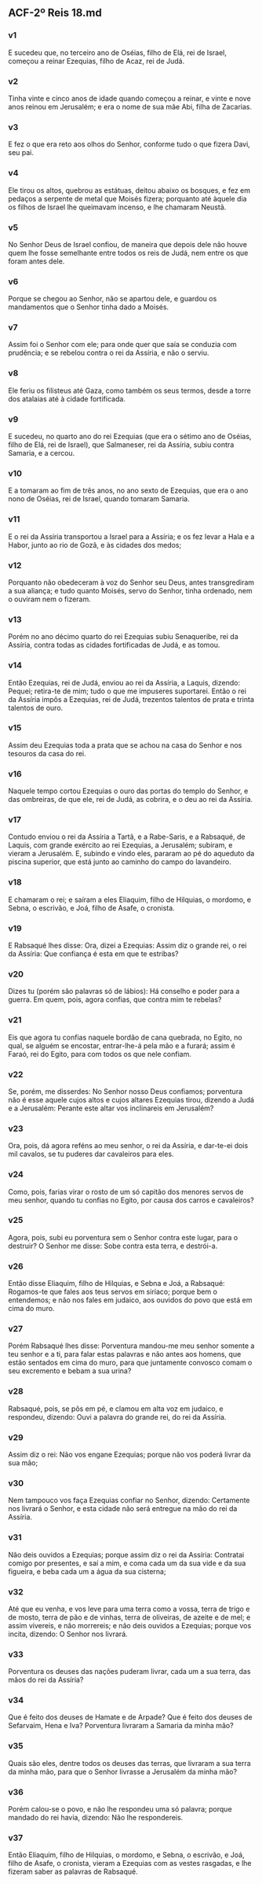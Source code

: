 ## ACF-2º Reis 18.md
### v1
 E sucedeu que, no terceiro ano de Oséias, filho de Elá, rei de Israel, começou a reinar Ezequias, filho de Acaz, rei de Judá.
### v2
 Tinha vinte e cinco anos de idade quando começou a reinar, e vinte e nove anos reinou em Jerusalém; e era o nome de sua mãe Abi, filha de Zacarias.
### v3
 E fez o que era reto aos olhos do Senhor, conforme tudo o que fizera Davi, seu pai.
### v4
 Ele tirou os altos, quebrou as estátuas, deitou abaixo os bosques, e fez em pedaços a serpente de metal que Moisés fizera; porquanto até àquele dia os filhos de Israel lhe queimavam incenso, e lhe chamaram Neustã.
### v5
 No Senhor Deus de Israel confiou, de maneira que depois dele não houve quem lhe fosse semelhante entre todos os reis de Judá, nem entre os que foram antes dele.
### v6
 Porque se chegou ao Senhor, não se apartou dele, e guardou os mandamentos que o Senhor tinha dado a Moisés.
### v7
 Assim foi o Senhor com ele; para onde quer que saía se conduzia com prudência; e se rebelou contra o rei da Assíria, e não o serviu.
### v8
 Ele feriu os filisteus até Gaza, como também os seus termos, desde a torre dos atalaias até à cidade fortificada.
### v9
 E sucedeu, no quarto ano do rei Ezequias (que era o sétimo ano de Oséias, filho de Elá, rei de Israel), que Salmaneser, rei da Assíria, subiu contra Samaria, e a cercou.
### v10
 E a tomaram ao fim de três anos, no ano sexto de Ezequias, que era o ano nono de Oséias, rei de Israel, quando tomaram Samaria.
### v11
 E o rei da Assíria transportou a Israel para a Assíria; e os fez levar a Hala e a Habor, junto ao rio de Gozã, e às cidades dos medos;
### v12
 Porquanto não obedeceram à voz do Senhor seu Deus, antes transgrediram a sua aliança; e tudo quanto Moisés, servo do Senhor, tinha ordenado, nem o ouviram nem o fizeram.
### v13
 Porém no ano décimo quarto do rei Ezequias subiu Senaqueribe, rei da Assíria, contra todas as cidades fortificadas de Judá, e as tomou.
### v14
 Então Ezequias, rei de Judá, enviou ao rei da Assíria, a Laquis, dizendo: Pequei; retira-te de mim; tudo o que me impuseres suportarei. Então o rei da Assíria impôs a Ezequias, rei de Judá, trezentos talentos de prata e trinta talentos de ouro.
### v15
 Assim deu Ezequias toda a prata que se achou na casa do Senhor e nos tesouros da casa do rei.
### v16
 Naquele tempo cortou Ezequias o ouro das portas do templo do Senhor, e das ombreiras, de que ele, rei de Judá, as cobrira, e o deu ao rei da Assíria.
### v17
 Contudo enviou o rei da Assíria a Tartã, e a Rabe-Saris, e a Rabsaqué, de Laquis, com grande exército ao rei Ezequias, a Jerusalém; subiram, e vieram a Jerusalém. E, subindo e vindo eles, pararam ao pé do aqueduto da piscina superior, que está junto ao caminho do campo do lavandeiro.
### v18
 E chamaram o rei; e saíram a eles Eliaquim, filho de Hilquias, o mordomo, e Sebna, o escrivão, e Joá, filho de Asafe, o cronista.
### v19
 E Rabsaqué lhes disse: Ora, dizei a Ezequias: Assim diz o grande rei, o rei da Assíria: Que confiança é esta em que te estribas?
### v20
 Dizes tu (porém são palavras só de lábios): Há conselho e poder para a guerra. Em quem, pois, agora confias, que contra mim te rebelas?
### v21
 Eis que agora tu confias naquele bordão de cana quebrada, no Egito, no qual, se alguém se encostar, entrar-lhe-á pela mão e a furará; assim é Faraó, rei do Egito, para com todos os que nele confiam.
### v22
 Se, porém, me disserdes: No Senhor nosso Deus confiamos; porventura não é esse aquele cujos altos e cujos altares Ezequias tirou, dizendo a Judá e a Jerusalém: Perante este altar vos inclinareis em Jerusalém?
### v23
 Ora, pois, dá agora reféns ao meu senhor, o rei da Assíria, e dar-te-ei dois mil cavalos, se tu puderes dar cavaleiros para eles.
### v24
 Como, pois, farias virar o rosto de um só capitão dos menores servos de meu senhor, quando tu confias no Egito, por causa dos carros e cavaleiros?
### v25
 Agora, pois, subi eu porventura sem o Senhor contra este lugar, para o destruir? O Senhor me disse: Sobe contra esta terra, e destrói-a.
### v26
 Então disse Eliaquim, filho de Hilquias, e Sebna e Joá, a Rabsaqué: Rogamos-te que fales aos teus servos em siríaco; porque bem o entendemos; e não nos fales em judaico, aos ouvidos do povo que está em cima do muro.
### v27
 Porém Rabsaqué lhes disse: Porventura mandou-me meu senhor somente a teu senhor e a ti, para falar estas palavras e não antes aos homens, que estão sentados em cima do muro, para que juntamente convosco comam o seu excremento e bebam a sua urina?
### v28
 Rabsaqué, pois, se pôs em pé, e clamou em alta voz em judaico, e respondeu, dizendo: Ouvi a palavra do grande rei, do rei da Assíria.
### v29
 Assim diz o rei: Não vos engane Ezequias; porque não vos poderá livrar da sua mão;
### v30
 Nem tampouco vos faça Ezequias confiar no Senhor, dizendo: Certamente nos livrará o Senhor, e esta cidade não será entregue na mão do rei da Assíria.
### v31
 Não deis ouvidos a Ezequias; porque assim diz o rei da Assíria: Contratai comigo por presentes, e saí a mim, e coma cada um da sua vide e da sua figueira, e beba cada um a água da sua cisterna;
### v32
 Até que eu venha, e vos leve para uma terra como a vossa, terra de trigo e de mosto, terra de pão e de vinhas, terra de oliveiras, de azeite e de mel; e assim vivereis, e não morrereis; e não deis ouvidos a Ezequias; porque vos incita, dizendo: O Senhor nos livrará.
### v33
 Porventura os deuses das nações puderam livrar, cada um a sua terra, das mãos do rei da Assíria?
### v34
 Que é feito dos deuses de Hamate e de Arpade? Que é feito dos deuses de Sefarvaim, Hena e Iva? Porventura livraram a Samaria da minha mão?
### v35
 Quais são eles, dentre todos os deuses das terras, que livraram a sua terra da minha mão, para que o Senhor livrasse a Jerusalém da minha mão?
### v36
 Porém calou-se o povo, e não lhe respondeu uma só palavra; porque mandado do rei havia, dizendo: Não lhe respondereis.
### v37
 Então Eliaquim, filho de Hilquias, o mordomo, e Sebna, o escrivão, e Joá, filho de Asafe, o cronista, vieram a Ezequias com as vestes rasgadas, e lhe fizeram saber as palavras de Rabsaqué.
